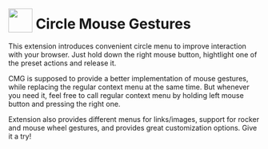 # <sub><img src="https://github.com/emvaized/circle-mouse-gestures/blob/master/icons/cmg-logo-new-monotone-48.png" height="48" width="48"></sub> Circle Mouse Gestures

This extension introduces convenient circle menu to improve interaction with your browser. 
Just hold down the right mouse button, hightlight one of the preset actions and release it. 

CMG is supposed to provide a better implementation of mouse gestures, while replacing the regular context menu at the same time. 
But whenever you need it, feel free to call regular context menu by holding left mouse button and pressing the right one.

Extension also provides different menus for links/images, support for rocker and mouse wheel gestures, and provides great customization options.
Give it a try!